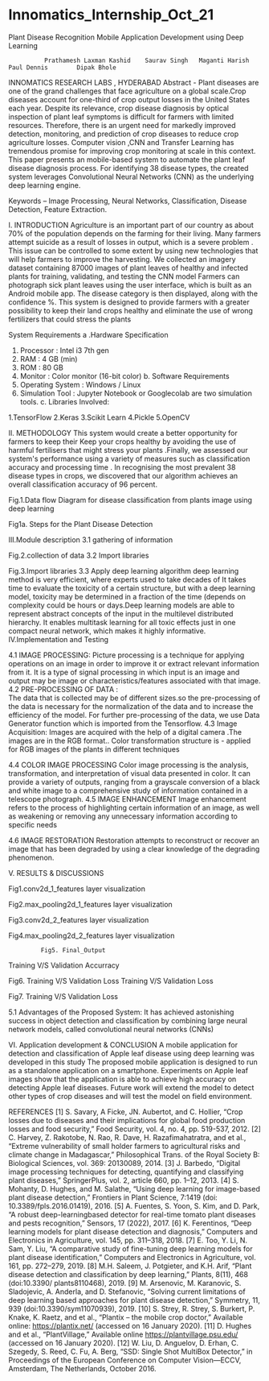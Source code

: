 # Innomatics_Internship_Oct_21

Plant Disease Recognition Mobile Application Development using Deep Learning
 
              Prathamesh Laxman Kashid    Saurav Singh   Maganti Harish     Paul Dennis        Dipak Bhole
INNOMATICS RESEARCH LABS , HYDERABAD
Abstract - Plant diseases are one of the grand challenges that face agriculture on a global scale.Crop diseases account for one-third of crop output losses in the United States each year. Despite its relevance, crop disease diagnosis by optical inspection of plant leaf symptoms is difficult for farmers with limited resources. Therefore, there is an urgent need for markedly improved detection, monitoring, and prediction of crop diseases to reduce crop agriculture losses. Computer vision ,CNN and Transfer Learning  has tremendous promise for improving crop monitoring at scale in this context. This paper presents an mobile-based system to automate the plant leaf disease diagnosis process. For identifying 38 disease types, the created system leverages Convolutional Neural Networks (CNN) as the underlying deep learning engine.

Keywords – Image Processing, Neural Networks, Classification, Disease Detection, Feature Extraction.

 
I. INTRODUCTION
Agriculture is an important part of our country as about 70% of the population depends on the farming for their living. Many farmers attempt suicide as a result of losses in output, which is a severe problem . This issue can be controlled to some extent by using new technologies that will help farmers to improve the harvesting. We collected an imagery dataset containing 87000 images of plant leaves of  healthy and infected plants for training, validating, and testing the CNN model Farmers can photograph sick plant leaves using the user interface, which is built as an Android mobile app. The disease category is then displayed, along with the confidence %. This system is designed to provide farmers with a greater possibility to keep their land crops healthy and eliminate the use of wrong fertilizers that could stress the plants


System Requirements
a .Hardware Specification
1. Processor : Intel i3 7th gen 
2. RAM : 4 GB (min) 
3. ROM : 80 GB 
4. Monitor : Color monitor (16-bit color)
b. Software Requirements
1. Operating System : Windows / Linux 
2. Simulation Tool : Jupyter Notebook or Googlecolab are two simulation tools.
c. Libraries Involved:

1.TensorFlow
2.Keras
3.Scikit Learn
4.Pickle
5.OpenCV



II. METHODOLOGY
 This system would create a better opportunity for farmers to keep their Keep your crops healthy by avoiding the use of harmful fertilisers that might stress your plants .Finally, we assessed our system's performance using a variety of measures such as classification accuracy and processing time . In recognising the most prevalent 38 disease types in crops, we discovered that our algorithm achieves an overall classification accuracy of 96 percent.
 
Fig.1.Data flow Diagram for disease classification from plants image using deep learning

 
Fig1a. Steps for the Plant Disease Detection


III.Module description
3.1 gathering of information
 
Fig.2.collection of data
3.2 Import libraries
  
Fig.3.Import libraries
3.3 Apply deep learning algorithm
deep learning method is very efficient, where experts used to take decades of It takes time to evaluate the toxicity of a certain structure, but with a deep learning model, toxicity may be determined in a fraction of the time (depends on complexity could be hours or days.Deep learning models are able to represent abstract concepts of the input in the multilevel distributed hierarchy. It enables multitask learning for all toxic effects just in one compact neural network, which makes it highly informative.
IV.Implementation and Testing

4.1 IMAGE PROCESSING:
Picture processing is a technique for applying operations on an image in order to improve it or extract relevant information from it. It is a type of signal processing in which input is an image and output may be image or characteristics/features associated with that image. 
4.2  PRE-PROCESSING OF DATA :  
 The data that is collected may be of different sizes.so the pre-processing of the data is necessary for the normalization of the data and to increase the efficiency of the model. For further pre-processing of the data, we use Data Generator function which is imported from the Tensorflow.
4.3 Image Acquisition:
Images are acquired with the help of a digital camera .The images are in the RGB format.. Color transformation structure is - applied for RGB images of the plants in different techniques

 
4.4 COLOR IMAGE PROCESSING
Color image processing is the analysis, transformation, and interpretation of visual data presented in color. It can provide a variety of outputs, ranging from a grayscale conversion of a black and white image to a comprehensive study of information contained in a telescope photograph. 
4.5 IMAGE ENHANCEMENT
Image enhancement refers to the process of highlighting certain information of an image, as well as weakening or removing any unnecessary information according to specific needs
 
4.6 IMAGE RESTORATION
Restoration attempts to reconstruct or recover an image that has been degraded by using a clear knowledge of the degrading phenomenon.



V. RESULTS & DISCUSSIONS
 
Fig1.conv2d_1_features layer visualization
 
Fig2.max_pooling2d_1_features layer visualization
 
Fig3.conv2d_2_features layer visualization

 
Fig4.max_pooling2d_2_features layer visualization


 
             Fig5. Final_Output

Training V/S Validation Accurracy
 
Fig6. Training V/S Validation Loss
Training V/S Validation Loss
 
Fig7. Training V/S Validation Loss

5.1 Advantages of the Proposed System:
It has achieved astonishing success in object detection and classification by combining large neural network models, called convolutional neural networks (CNNs)

VI. Application development  & CONCLUSION
A mobile application for detection and classification of Apple leaf disease using deep learning was developed in this study The proposed mobile application is designed to run as a standalone application on a smartphone. Experiments on Apple leaf images show that the application is able to achieve high accuracy on detecting Apple leaf diseases. Future work will extend the model to detect other types of crop diseases and will test the model on field environment.
 


REFERENCES
[1] S. Savary, A Ficke, JN. Aubertot, and C. Hollier, “Crop losses due to diseases and their implications for global food production losses and food security,” Food Security, vol. 4, no. 4, pp. 519-537, 2012. 
[2] C. Harvey, Z. Rakotobe, N. Rao, R. Dave, H. Razafimahatratra, and et al., “Extreme vulnerability of small holder farmers to agricultural risks and climate change in Madagascar,” Philosophical Trans. of the Royal Society B: Biological Sciences, vol. 369: 20130089, 2014.
 [3] J. Barbedo, “Digital image processing techniques for detecting, quantifying and classifying plant diseases,” SpringerPlus, vol. 2, article 660, pp. 1–12, 2013.
 [4] S. Mohanty, D. Hughes, and M. Salathe, “Using deep learning for image-based plant disease detection,” Frontiers in Plant Science, 7:1419 (doi: 10.3389/fpls.2016.01419), 2016. [5] A. Fuentes, S. Yoon, S. Kim, and D. Park, “A robust deep-learningbased detector for real-time tomato plant diseases and pests recognition,” Sensors, 17 (2022), 2017.
 [6] K. Ferentinos, “Deep learning models for plant disease detection and diagnosis,” Computers and Electronics in Agriculture, vol. 145, pp. 311–318, 2018. 
[7] E. Too, Y. Li, N. Sam, Y. Liu, “A comparative study of fine-tuning deep learning models for plant disease identification,” Computers and Electronics in Agriculture, vol. 161, pp. 272–279, 2019. 
[8] M.H. Saleem, J. Potgieter, and K.H. Arif, “Plant disease detection and classification by deep learning,” Plants, 8(11), 468 (doi:10.3390/ plants8110468), 2019. 
[9] M. Arsenovic, M. Karanovic, S. Sladojevic, A. Anderla, and D. Stefanovic, “Solving current limitations of deep learning based approaches for plant disease detection,” Symmetry, 11, 939 (doi:10.3390/sym11070939), 2019.
 [10] S. Strey, R. Strey, S. Burkert, P. Knake, K. Raetz, and et al., “Plantix – the mobile crop doctor,” Available online: https://plantix.net/ (accessed on 16 January 2020). 
[11] D. Hughes and et al., “PlantVillage,” Available online https://plantvillage.psu.edu/ (accessed on 16 January 2020).
 [12] W. Liu, D. Anguelov, D. Erhan, C. Szegedy, S. Reed, C. Fu, A. Berg, “SSD: Single Shot MultiBox Detector,” in Proceedings of the European Conference on Computer Vision—ECCV, Amsterdam, The Netherlands, October 2016.

